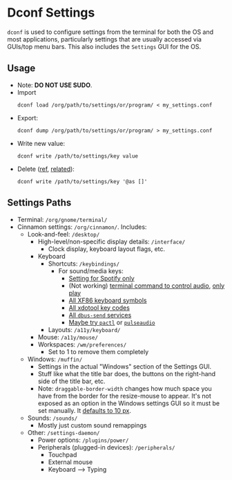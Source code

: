 # Dconf Settings

`dconf` is used to configure settings from the terminal for both the OS and most applications, particularly settings that are usually accessed via GUIs/top menu bars. This also includes the `Settings` GUI for the OS.

## Usage

* Note: **DO NOT USE SUDO**.
* Import
    ```
    dconf load /org/path/to/settings/or/program/ < my_settings.conf
    ```
* Export:
    ```
    dconf dump /org/path/to/settings/or/program/ > my_settings.conf
    ```
* Write new value:
    ```
    dconf write /path/to/settings/key value
    ```
* Delete ([ref](https://askubuntu.com/questions/457175/how-to-remove-element-from-gsettings-array-in-script), [related](https://askubuntu.com/questions/1090244/dconf-database-how-to-remove-duplicate-triplicates)):
    ```
    dconf write /path/to/settings/key '@as []'
    ```

## Settings Paths

* Terminal: `/org/gnome/terminal/`
* Cinnamon settings: `/org/cinnamon/`. Includes:
    - Look-and-feel: `/desktop/`
        + High-level/non-specific display details: `/interface/`
            * Clock display, keyboard layout flags, etc.
        + Keyboard
            * Shortcuts: `/keybindings/`
                - For sound/media keys:
                    + [Setting for Spotify only](https://askubuntu.com/questions/1105363/spotify-keyboard-controls-not-working)
                    + (Not working) [terminal command to control audio](https://askubuntu.com/questions/235126/simulate-media-keys-in-terminal/235181#235181), [only play](https://askubuntu.com/questions/389438/trigger-play-pause-event/389452#389452)
                    + [All XF86 keyboard symbols](https://wiki.linuxquestions.org/wiki/XF86_keyboard_symbols)
                    + [All xdotool key codes](https://gitlab.com/cunidev/gestures/-/wikis/xdotool-list-of-key-codes)
                    + [All `dbus-send` services](https://unix.stackexchange.com/questions/46301/a-list-of-available-d-bus-services)
                    + [Maybe try `pactl`](https://forums.linuxmint.com/viewtopic.php?t=247650) or [`pulseaudio`](https://forums.linuxmint.com/viewtopic.php?t=345838)
            * Layouts: `/a11y/keyboard/`
        + Mouse: `/a11y/mouse/`
        + Workspaces: `/wm/preferences/`
            * Set to 1 to remove them completely
    - Windows: `/muffin/`
        + Settings in the actual "Windows" section of the Settings GUI.
        + Stuff like what the title bar does, the buttons on the right-hand side of the title bar, etc.
        + Note: `draggable-border-width` changes how much space you have from the border for the resize-mouse to appear. It's not exposed as an option in the Windows settings GUI so it must be set manually. It [defaults to 10 px](https://github.com/linuxmint/cinnamon/issues/9341#issuecomment-636417578).
    - Sounds: `/sounds/`
        + Mostly just custom sound remappings
    - Other: `/settings-daemon/`
        + Power options: `/plugins/power/`
        + Peripherals (plugged-in devices): `/peripherals/`
            * Touchpad
            * External mouse
            * Keyboard --> Typing
